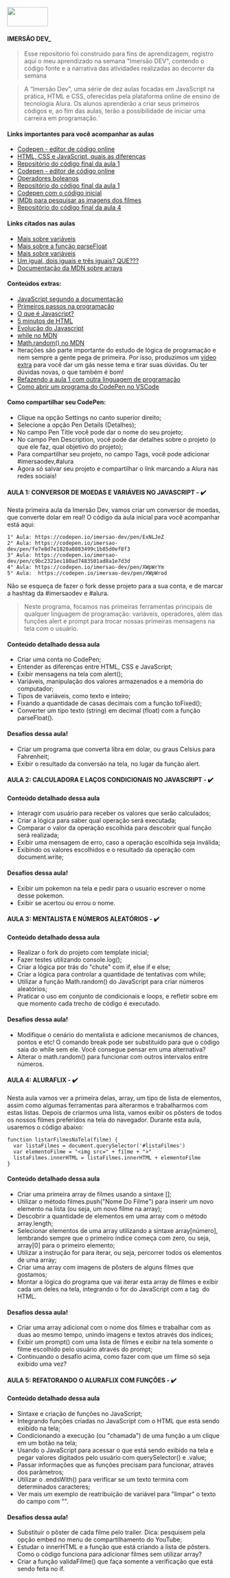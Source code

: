 <img src="https://www.alura.com.br/assets/img/home/alura-logo.1570550707.svg" width="95" height="45">

#### IMERSÃO DEV_

>Esse repositorio foi construido para fins de aprendizagem, registro aqui o meu aprendizado na semana "Imersão DEV", contendo o código fonte e a narrativa das atividades realizadas ao decorrer da semana

>A “Imersão Dev”, uma série de dez aulas focadas em JavaScript na prática, HTML e CSS, oferecidas pela plataforma online de ensino de tecnologia Alura. Os alunos aprenderão a criar seus primeiros códigos e, ao fim das aulas, terão a possibilidade de iniciar uma carreira em programação.`

#### Links importantes para você acompanhar as aulas
- <a href="https://codepen.io/" target="_blank" rel="noopener">Codepen - editor de código online</a>
- <a href="https://www.alura.com.br/artigos/html-css-e-js-definicoes">HTML, CSS e JavaScript, quais as diferenças</a>
- <a href="https://github.com/alura-challenges/aluraquiz-base/tree/v1" target="_blank" rel="noopener">Repositório do código final da aula 1</a>
- <a href="https://codepen.io/" target="_blank" rel="noopener">Codepen - editor de código online</a>
- <a href="https://developer.mozilla.org/pt-BR/docs/Web/JavaScript/Guide/Expressions_and_operators" target="_blank" rel="noopener">Operadores boleanos</a>
- <a href="https://codepen.io/imersao-dev/pen/abdbd83b0cca06d82189ce304a851eea" target="_blank" rel="noopener">Repositório do código final da aula 1</a>
- <a href="https://codepen.io/imersao-dev/pen/51db666e8bab142fd0e4f48e535581c7" target="_blank" rel="noopener">Codepen com o código inicial</a>
- <a href="https://www.imdb.com/" target="_blank" rel="noopener">IMDb para pesquisar as imagens dos filmes</a>
- <a href="https://codepen.io/imersao-dev/pen/BapaBPO" target="_blank" rel="noopener">Repositório do código final da aula 4</a>


#### Links citados nas aulas
- <a href="https://developer.mozilla.org/pt-BR/docs/Web/JavaScript/Guide/Grammar_and_types#vari%C3%A1veis" target="_blank" rel="noopener">Mais sobre variáveis</a>
- <a href="https://developer.mozilla.org/pt-BR/docs/Web/JavaScript/Reference/Global_Objects/parseFloat" target="_blank" rel="noopener">Mais sobre a função parseFloat</a>
- <a href="https://developer.mozilla.org/pt-BR/docs/Web/JavaScript/Guide/Grammar_and_types#vari%C3%A1veis" target="_blank" rel="noopener">Mais sobre variáveis</a>
- <a href="https://pt.stackoverflow.com/questions/7/qual-a-diferen%C3%A7a-entre-os-operadores-e-em-javascript" target="_blank" rel="noopener">Um igual, dois iguais e três iguais? QUE???</a>
- <a href="https://developer.mozilla.org/pt-BR/docs/Web/JavaScript/Reference/Global_Objects/Array" target="_blank" rel="noopener">Documentação da MDN sobre arrays</a>

#### Conteúdos extras:
- <a href="https://developer.mozilla.org/pt-BR/docs/Web/JavaScript" target="_blank" rel="noopener">JavaScript segundo a documentação</a>
- <a href="https://hipsters.tech/primeiros-passos-na-programacao-a-imersao-dev-hipsters-ponto-tech-243/">Primeiros passos na programação</a>
- <a href="https://www.youtube.com/watch?v=NaVSbnnV75Q" target="_blank" rel="noopener">O que é Javascript?</a>
- <a href="https://www.youtube.com/watch?v=3oSIqIqzN3M" target="_blank" rel="noopener">5 minutos de HTML</a>
- <a href="https://www.youtube.com/watch?v=Bmw_6oOvO3s" target="_blank" rel="noopener">Evolução do Javascript</a>
- <a href="https://developer.mozilla.org/pt-BR/docs/Web/JavaScript/Reference/Statements/while" target="_blank" rel="noopener">while no MDN</a>
- <a href="https://developer.mozilla.org/pt-BR/docs/Web/JavaScript/Reference/Global_Objects/Math/random" target="_blank" rel="noopener">Math.random() no MDN</a>
- <a>Iterações são parte importante do estudo de lógica de programação e nem sempre a gente pega de primeira. Por isso, produzimos um <a href="https://www.youtube.com/watch?v=c8Zac9hWbs8" target="_blank" rel="noopener">vídeo extra</a> para você dar um gás nesse tema e tirar suas dúvidas. Ou ter dúvidas novas, o que também é bom!</a>
- <a href="https://www.youtube.com/watch?v=DsFb24TgJ0c" target="_blank" rel="noopener">Refazendo a aula 1 com outra linguagem de programação</a>
- <a href="https://www.youtube.com/watch?v=xvkuNF_8Coc" target="_blank" rel="noopener">Como abrir um programa do CodePen no VSCode</a>

#### Como compartilhar seu CodePen:
- Clique na opção Settings no canto superior direito;
- Selecione a opção Pen Details (Detalhes);
- No campo Pen Title você pode dar o nome do seu projeto;
- No campo Pen Description, você pode dar detalhes sobre o projeto (o que ele faz, qual objetivo do projeto);
- Para compartilhar seu projeto, no campo Tags, você pode adicionar #imersaodev,#alura
- Agora só salvar seu projeto e compartilhar o link marcando a Alura nas redes sociais!

#### AULA 1: CONVERSOR DE MOEDAS E VARIÁVEIS NO JAVASCRIPT - :heavy_check_mark:
Nesta primeira aula da Imersão Dev, vamos criar um conversor de moedas, que converte dolar em real! O código da aula inicial para você acompanhar está aqui:

````
1° Aula: https://codepen.io/imersao-dev/pen/ExNLJeZ
2° Aula: https://codepen.io/imersao-dev/pen/fe7e8d7e1820a0883499c1b85d0ef8f3
3° Aula: https://codepen.io/imersao-dev/pen/c9bc2321ec180ad7483501ad8a1e7d3d
4° Aula: https://codepen.io/imersao-dev/pen/XWpWrYm
5° Aula:  https://codepen.io/imersao-dev/pen/XWpWrod
````

Não se esqueça de fazer o fork desse projeto para a sua conta, e de marcar a hashtag da #imersaodev e #alura.

>Neste programa, focamos nas primeiras ferramentas principais de qualquer linguagem de programação: variáveis, operadores, além das funções alert e prompt para trocar nossas primeiras mensagens na tela com o usuário.

#### Conteúdo detalhado dessa aula
- Criar uma conta no CodePen;
- Entender as diferenças entre HTML, CSS e JavaScript;
- Exibir mensagens na tela com alert();
- Variáveis, manipulação dos valores armazenados e a memória do computador;
- Tipos de variáveis, como texto e inteiro;
- Fixando a quantidade de casas decimais com a função toFixed();
- Converter um tipo texto (string) em decimal (float) com a função parseFloat().

#### Desafios dessa aula!
- Criar um programa que converta libra em dolar, ou graus Celsius para Fahrenheit;
- Exibir o resultado da conversão na tela, no lugar da função alert.

#### AULA 2: CALCULADORA E LAÇOS CONDICIONAIS NO JAVASCRIPT - :heavy_check_mark:

#### Conteúdo detalhado dessa aula
- Interagir com usuário para receber os valores que serão calculados;
- Criar a lógica para saber qual operação será executada;
- Comparar o valor da operação escolhida para descobrir qual função será realizada;
- Exibir uma mensagem de erro, caso a operação escolhida seja inválida;
- Exibindo os valores escolhidos e o resultado da operação com document.write;

#### Desafios dessa aula!
- Exibir um pokemon na tela e pedir para o usuario escrever o nome desse pokemon.
- Exibir se acertou ou errou o nome.

#### AULA 3: MENTALISTA E NÚMEROS ALEATÓRIOS - :heavy_check_mark:

#### Conteúdo detalhado dessa aula
- Realizar o fork do projeto com template inicial;
- Fazer testes utilizando console.log();
- Criar a lógica por trás do "chute" com if, else if e else;
- Criar a lógica para controlar a quantidade de tentativas com while;
- Utilizar a função Math.random() do JavaScript para criar números aleatórios;
- Praticar o uso em conjunto de condicionais e loops, e refletir sobre em que momento cada trecho de código é executado.

#### Desafios dessa aula!
- Modifique o cenário do mentalista e adicione mecanismos de chances, pontos e etc!
O comando break pode ser substituído para que o código saia do while sem ele. Você consegue pensar em uma alternativa?
- Alterar o math.random() para funcionar com outros intervalos entre números.

#### AULA 4: ALURAFLIX - :heavy_check_mark:

Nesta aula vamos ver a primeira delas, array, um tipo de lista de elementos, assim como algumas ferramentas para alterarmos e trabalharmos com estas listas. Depois de criarmos uma lista, vamos exibir os pôsters de todos os nossos filmes preferidos na tela do navegador. Durante esta aula, usaremos o código abaixo:

````
function listarFilmesNaTela(filme) {
  var listaFilmes = document.querySelector('#listaFilmes')
  var elementoFilme = "<img src=" + filme + ">"
  listaFilmes.innerHTML = listaFilmes.innerHTML + elementoFilme
}
````

#### Conteúdo detalhado dessa aula
- Criar uma primeira array de filmes usando a sintaxe [];
- Utilizar o método filmes.push("Nome Do Filme") para inserir um novo elemento na lista (ou seja, um novo filme na array);
- Descobrir a quantidade de elementos em uma array com o método array.length;
- Selecionar elementos de uma array utilizando a sintaxe array[número], lembrando sempre que o primeiro índice começa com zero, ou seja, array[0] para o primeiro elemento;
- Utilizar a instrução for para iterar, ou seja, percorrer todos os elementos de uma array;
- Criar uma array com imagens de pôsters de alguns filmes que gostamos;
- Montar a lógica do programa que vai iterar esta array de filmes e exibir cada um deles na tela, integrando o for do JavaScript com a tag <img> do HTML.

#### Desafios dessa aula!
- Criar uma array adicional com o nome dos filmes e trabalhar com as duas ao mesmo tempo, unindo imagens e textos através dos índices;
- Exibir um prompt() com uma lista de filmes e exibir na tela somente o filme escolhido pelo usuário através do prompt;
- Continuando o desafio acima, como fazer com que um filme só seja exibido uma vez?

#### AULA 5: REFATORANDO O ALURAFLIX COM FUNÇÕES - :heavy_check_mark:

#### Conteúdo detalhado dessa aula
- Sintaxe e criação de funções no JavaScript;
- Integrando funções criadas no JavaScript com o HTML que está sendo exibido na tela;
- Condicionando a execução (ou "chamada") de uma função a um clique em um botão na tela;
- Usando o JavaScript para acessar o que está sendo exibido na tela e pegar valores digitados pelo usuário com querySelector() e .value;
- Passar informações que as funções precisam para funcionar, através dos parâmetros;
- Utilizar o .endsWith() para verificar se um texto termina com determinados caracteres;
- Ver mais um exemplo de reatribuição de variável para "limpar" o texto do campo com "".

#### Desafios dessa aula!
- Substituir o pôster de cada filme pelo trailer. Dica: pesquisem pela opção embed no menu de compartilhamento do YouTube;
- Estudar o innerHTML e a função que está criando a lista de pôsters. Como o código funciona para adicionar filmes sem utilizar array?
- Criar a função validaFilme() que faça somente a verificação que está sendo feita no if.
